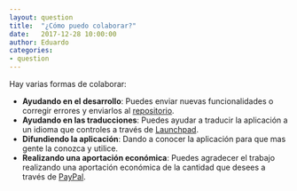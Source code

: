 ```yaml
---
layout: question
title:  "¿Cómo puedo colaborar?"
date:   2017-12-28 10:00:00
author: Eduardo
categories:
- question
---
```

Hay varias formas de colaborar:

* **Ayudando en el desarrollo**: Puedes enviar nuevas funcionalidades o corregir errores y enviarlos al [repositorio](https://github.com/soker90/betcon).
* **Ayudando en las traducciones**: Puedes ayudar a traducir la aplicación a un idioma que controles a través de [Launchpad](https://translations.launchpad.net/betcon).
* **Difundiendo la aplicación**: Dando a conocer la aplicación para que mas gente la conozca y utilice.
* **Realizando una aportación económica**: Puedes agradecer el trabajo realizando una aportación económica de la cantidad que desees a través de [PayPal](https://www.paypal.me/eduparra).

